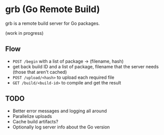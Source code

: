 # grb (Go Remote Build)

grb is a remote build server for Go packages.

(work in progress)

## Flow

* `POST /begin` with a list of package -> (filename, hash)
* get back build ID and a list of package, filename that the server needs (those that aren't cached)
* `POST /upload/<hash>` to upload each required file
* `GET /build/<build-id>` to compile and get the result

## TODO

* Better error messages and logging all around
* Parallelize uploads
* Cache build artifacts?
* Optionally log server info about the Go version
